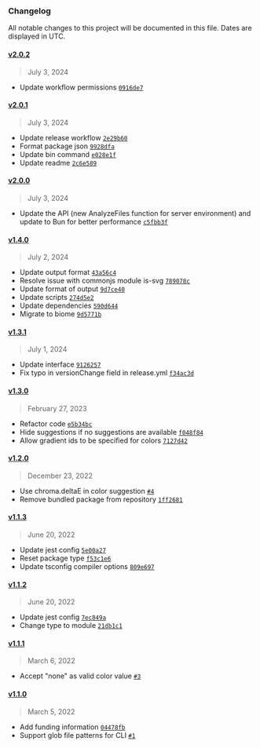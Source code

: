### Changelog 

 All notable changes to this project will be documented in this file. Dates are displayed in UTC.

 
#### [v2.0.2](https://github.com/PKief/svg-color-linter/compare/v2.0.1...v2.0.2) 

> July 3, 2024 

- Update workflow permissions [`0916de7`](https://github.com/PKief/svg-color-linter/commit/0916de7)
 
#### [v2.0.1](https://github.com/PKief/svg-color-linter/compare/v2.0.0...v2.0.1) 

> July 3, 2024 

- Update release workflow [`2e29b60`](https://github.com/PKief/svg-color-linter/commit/2e29b60)
- Format package json [`9928dfa`](https://github.com/PKief/svg-color-linter/commit/9928dfa)
- Update bin command [`e028e1f`](https://github.com/PKief/svg-color-linter/commit/e028e1f)
- Update readme [`2c6e589`](https://github.com/PKief/svg-color-linter/commit/2c6e589)
 
#### [v2.0.0](https://github.com/PKief/svg-color-linter/compare/v1.4.0...v2.0.0) 

> July 3, 2024 

- Update the API (new AnalyzeFiles function for server environment) and update to Bun for better performance [`c5fbb3f`](https://github.com/PKief/svg-color-linter/commit/c5fbb3f)
 
#### [v1.4.0](https://github.com/PKief/svg-color-linter/compare/v1.3.1...v1.4.0) 

> July 2, 2024 

- Update output format [`43a56c4`](https://github.com/PKief/svg-color-linter/commit/43a56c4)
- Resolve issue with commonjs module is-svg [`789078c`](https://github.com/PKief/svg-color-linter/commit/789078c)
- Update format of output [`9d7ce40`](https://github.com/PKief/svg-color-linter/commit/9d7ce40)
- Update scripts [`274d5e2`](https://github.com/PKief/svg-color-linter/commit/274d5e2)
- Update dependencies [`590d644`](https://github.com/PKief/svg-color-linter/commit/590d644)
- Migrate to biome [`9d5771b`](https://github.com/PKief/svg-color-linter/commit/9d5771b)
 
#### [v1.3.1](https://github.com/PKief/svg-color-linter/compare/v1.3.0...v1.3.1) 

> July 1, 2024 

- Update interface [`9126257`](https://github.com/PKief/svg-color-linter/commit/9126257)
- Fix typo in versionChange field in release.yml [`f34ac3d`](https://github.com/PKief/svg-color-linter/commit/f34ac3d)
 
#### [v1.3.0](https://github.com/PKief/svg-color-linter/compare/v1.2.0...v1.3.0) 

> February 27, 2023 

- Refactor code [`e5b34bc`](https://github.com/PKief/svg-color-linter/commit/e5b34bc)
- Hide suggestions if no suggestions are available [`f048f84`](https://github.com/PKief/svg-color-linter/commit/f048f84)
- Allow gradient ids to be specified for colors [`7127d42`](https://github.com/PKief/svg-color-linter/commit/7127d42)
 
#### [v1.2.0](https://github.com/PKief/svg-color-linter/compare/v1.1.3...v1.2.0) 

> December 23, 2022 

- Use chroma.deltaE in color suggestion [`#4`](https://github.com/PKief/svg-color-linter/pull/4)
- Remove bundled package from repository [`1ff2681`](https://github.com/PKief/svg-color-linter/commit/1ff2681)
 
#### [v1.1.3](https://github.com/PKief/svg-color-linter/compare/v1.1.2...v1.1.3) 

> June 20, 2022 

- Update jest config [`5e00a27`](https://github.com/PKief/svg-color-linter/commit/5e00a27)
- Reset package type [`f53c1e6`](https://github.com/PKief/svg-color-linter/commit/f53c1e6)
- Update tsconfig compiler options [`809e697`](https://github.com/PKief/svg-color-linter/commit/809e697)
 
#### [v1.1.2](https://github.com/PKief/svg-color-linter/compare/v1.1.1...v1.1.2) 

> June 20, 2022 

- Update jest config [`7ec849a`](https://github.com/PKief/svg-color-linter/commit/7ec849a)
- Change type to module [`21db1c1`](https://github.com/PKief/svg-color-linter/commit/21db1c1)
 
#### [v1.1.1](https://github.com/PKief/svg-color-linter/compare/v1.1.0...v1.1.1) 

> March 6, 2022 

- Accept "none" as valid color value [`#3`](https://github.com/PKief/svg-color-linter/pull/3)
 
#### [v1.1.0](https://github.com/PKief/svg-color-linter/compare/v1.0.0...v1.1.0) 

> March 5, 2022 

- Add funding information [`04478fb`](https://github.com/PKief/svg-color-linter/commit/04478fb)
- Support glob file patterns for CLI [`#1`](https://github.com/PKief/svg-color-linter/pull/1)
